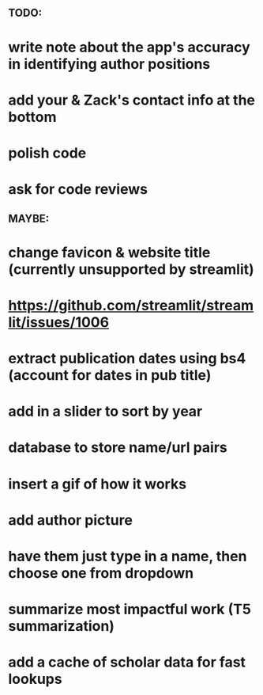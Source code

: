 ## TODO:

# write note about the app's accuracy in identifying author positions
# add your & Zack's contact info at the bottom
# polish code
# ask for code reviews

## MAYBE:

# change favicon & website title (currently unsupported by streamlit)
# https://github.com/streamlit/streamlit/issues/1006

# extract publication dates using bs4 (account for dates in pub title)
# add in a slider to sort by year

# database to store name/url pairs
# insert a gif of how it works
# add author picture
# have them just type in a name, then choose one from dropdown
# summarize most impactful work (T5 summarization)
# add a cache of scholar data for fast lookups

